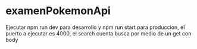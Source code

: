 # examenPokemonApi

Ejecutar npm run dev para desarrollo y npm run start para produccion, el puerto a ejecutar es 4000, el search cuenta busca por medio de un get con body
